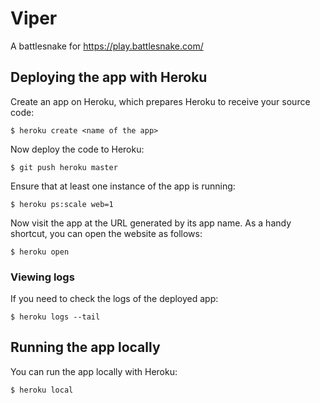 # Viper
A battlesnake for https://play.battlesnake.com/

## Deploying the app with Heroku
Create an app on Heroku, which prepares Heroku to receive your source code:
```
$ heroku create <name of the app>
```

Now deploy the code to Heroku:
```
$ git push heroku master
```

Ensure that at least one instance of the app is running:
```
$ heroku ps:scale web=1
```

Now visit the app at the URL generated by its app name. As a handy shortcut, you can open the website as follows:
```
$ heroku open
```

### Viewing logs
If you need to check the logs of the deployed app:
```
$ heroku logs --tail
```

## Running the app locally
You can run the app locally with Heroku:
```
$ heroku local
```





